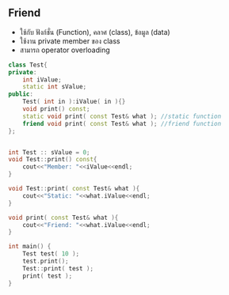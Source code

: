 ## Friend
* ใช้กับ ฟังก์ชั่น (Function), คลาศ (class), ข้อมูล (data)
* ใช้งาน private member ของ class
* สามารถ operator overloading

```cpp
class Test{
private:
    int iValue;
    static int sValue;
public:
    Test( int in ):iValue( in ){}
    void print() const;
    static void print( const Test& what ); //static function
    friend void print( const Test& what ); //friend function
};


int Test :: sValue = 0;
void Test::print() const{
    cout<<"Member: "<<iValue<<endl;
}

void Test::print( const Test& what ){
    cout<<"Static: "<<what.iValue<<endl;
}

void print( const Test& what ){
    cout<<"Friend: "<<what.iValue<<endl;
}

int main() {
    Test test( 10 );
    test.print();
    Test::print( test );
    print( test );
}
```